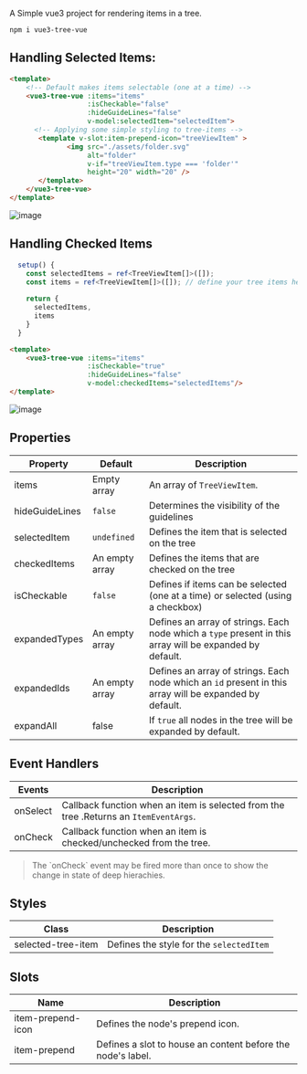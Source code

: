 A Simple vue3 project for rendering items in a tree.

`npm i vue3-tree-vue`
## Handling Selected Items:

```html
<template>    
    <!-- Default makes items selectable (one at a time) -->
    <vue3-tree-vue :items="items" 
                   :isCheckable="false"
                   :hideGuideLines="false"
                   v-model:selectedItem="selectedItem">
      <!-- Applying some simple styling to tree-items -->
       <template v-slot:item-prepend-icon="treeViewItem" >
              <img src="./assets/folder.svg"
                   alt="folder"
                   v-if="treeViewItem.type === 'folder'"
                   height="20" width="20" />
       </template>
    </vue3-tree-vue>
</template>
```

![image](https://user-images.githubusercontent.com/39003759/144714401-f0c005d0-80e9-4288-aa7a-80b035145e77.png)

## Handling Checked Items

```ts
  setup() {
    const selectedItems = ref<TreeViewItem[]>([]);
    const items = ref<TreeViewItem[]>([]); // define your tree items here.
    
    return {
      selectedItems,
      items
    }
  }
```
```html
<template>
    <vue3-tree-vue :items="items" 
                   :isCheckable="true"
                   :hideGuideLines="false"
                   v-model:checkedItems="selectedItems"/>
</template>
```


![image](https://user-images.githubusercontent.com/39003759/144714480-b29d8483-6cbf-45ac-9a43-a0e5c7b5e138.png)


## Properties

| Property      | Default | Description |
| ----------- | ----------- |-------------
| items | Empty array      | An array of `TreeViewItem`.       |
| hideGuideLines | `false` | Determines the visibility of the guidelines
| selectedItem | `undefined`   | Defines the item that is selected on the tree
| checkedItems | An empty array | Defines the items that are checked on the tree
| isCheckable | `false` | Defines if items can be selected (one at a time) or selected (using a checkbox)
| expandedTypes | An empty array | Defines an array of strings. Each node which a `type` present in this array will be expanded by default.
| expandedIds | An empty array | Defines an array of strings. Each node which an `id` present in this array will be expanded by default.
| expandAll | false | If `true` all nodes in the tree will be expanded by default.

## Event Handlers
| Events      | Description |
| ----------- | -------------
| onSelect    | Callback function when an item is selected from the tree .Returns an `ItemEventArgs`.
| onCheck     | Callback function when an item is checked/unchecked from the tree. 

<blockquote> The `onCheck` event may be fired more than once to show the change in state of deep hierachies. </blockquote>

## Styles

| Class | Description |
| ----------- |-------------
| selected-tree-item | Defines the style for the `selectedItem`

## Slots
| Name | Description |
| ----------- |-------------
| item-prepend-icon | Defines the node's prepend icon.
| item-prepend | Defines a slot to house an content before the node's label. 